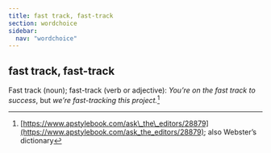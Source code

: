 ```yaml
---
title: fast track, fast-track
section: wordchoice
sidebar:
  nav: "wordchoice"
---
```

## fast track, fast-track

Fast track (noun); fast-track (verb or adjective): _You’re on the fast track to success_, but _we’re fast-tracking this project._[^45]

[^45]: [https://www.apstylebook.com/ask\_the\_editors/28879](https://www.apstylebook.com/ask_the_editors/28879); also Webster’s dictionary